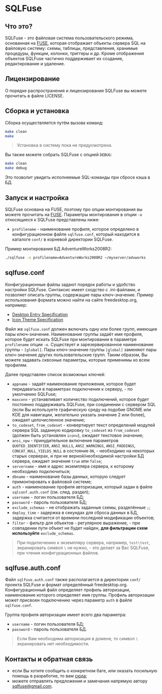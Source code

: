 SQLFuse
=======

Что это?
--------
SQLFuse - это файловая система пользовательского режима, основанная на [FUSE](http://fuse.sourceforge.net/), которая отображает объекты сервера SQL на файловую систему: схемы, таблицы, представления, хранимые процедуры, функции, колонки, триггеры и др. Кроме отображения объектов SQLFuse частично поддерживает их создание, редактирование и удаление.

Лицензирование
--------------
О порядке распространения и лицензирования SQLFuse вы можете прочитать в файле LICENSE.

Сборка и установка
------------------
Сборка осуществляется путём вызова команд:
```bash
make clean
make
```

> Установка в систему пока не предусмотрена.

Вы также можете собрать SQLFuse с опцией `DEBUG`:
```bash
make clean
make debug
```
Это позволит увидеть исполняемые SQL-команды при сбросе кэша в БД.


Запуск и настройка
------------------
SQLFuse основана на FUSE, поэтому про опции монтирования вы можете прочитать на [FUSE](http://fuse.sourceforge.net/). Параметры монтирования в опции `-o` относящиеся к SQLFuse представлены ниже:
- `profilename`  - наименование профиля, которое определено в конфигурационном файле `sqlfuse.conf`, который находится в каталоге `conf/` в корневой директории SQLFuse.

Пример монтирования БД AdventureWorks2008R2:
```bash
./sqlfuse -o profilename=AdventureWorks2008R2 ~/myserver/advworks
```


sqlfuse.conf
------------
Конфигурационные файлы задают порядок работы и удобство настройки SQLFuse. Синтаксис имеет сходство с .ini-файлами, и позволяет описать группы, содержащие пары ключ-значение.
Пример использования формата можно найти на сайте freedesktop.org, например:
- [Desktop Entry Specification](http://freedesktop.org/Standards/desktop-entry-spec)
- [Icon Theme Specification](http://freedesktop.org/Standards/icon-theme-spec)

Файл же `sqlfuse.conf` должен включать одну или более групп, имеющие пары ключ-значение. Наименование группы задаёт имя профиля, которое будет искать SQLFuse при монтировании в параметре `profilename` опции `-o`. Существует и зарезервированное наименование группы - `[global]`. Пары ключ-значение группы `[global]` заменяют пары ключ-значение других пользовательские групп. Таким образом, Вы можете задавать сквозные параметры, которые применимы ко всем профилям.

Далее представлен список возможных ключей:
- `appname` - задаёт наименование приложения, которое будет передаваться в параметрах подключения к серверу, - по умолчанию SQLFuse;
- `maxconn` - устанавливает количество подключений, которое будет постоянно поддерживать SQLFuse, при соединении с сервером SQL (если Вы используете графическую среду на подобие GNOME или KDE для навигации, желательно указать значение 2 или более), ожидает целочисленное значение;
- `to_codeset`, `from_codeset` - конвертирует текст определений модулей сервера SQL заданную кодировку `to_codeset` из `from_codeset` (должен быть установлен `iconv`), ожидает текстовое значение;
- `ansi_npw` - принудительное включение параметров `QUOTED_IDENTIFIER`, `ANSI_NULLS`, `ANSI_WARNINGS`, `ANSI_PADDINGS`, `CONCAT_NULL_YIELDS_NULL` в состояние `ON`, - необходимо на некоторых старых серверах, и при не верной/необходимой настройки БД сервера, ожидает значения `true` или `false`;
- `servername` - имя и адрес экземпляра сервера, к которому необходимо подключиться;
- `dbname` - наименование базы данных, которую следует примонтировать к файловой системе;
- `auth` - наименование профиля авторизации, который задан в файле `sqlconf.auth.conf` (см. след. раздел);
- `username` - логин пользователя БД;
- `password` - пароль пользователя БД;
- `exclude_schemas` - не отображать заданные схемы, разделённые `;`;
- `deploy_time` - задержка в секундах для сброса данных в БД, задержка считается от времени последней модификации объектов;
- `filter` - фильтр для объектов - регулярное выражение, - при совпадении пути объект не будет найден, <b>для фильтрации схем используйте</b> `exclude_schemas`.

> При подключению к экземпляру сервера, например, `test\test`, экранировать символ `\` не нужно, - это делает за Вас SQLFuse, при чтении конфигурационных файлов.

sqlfuse.auth.conf
-----------------
Файл `sqlfuse.auth.conf` также располагается в директории `conf/` проекта SQLFuse и формат определённый freedesktop.org.
Конфигурационный файл определяет профиль авторизации, наименование которого определяет имя группы. Профиль авторизации может присвоен подключению через параметр `auth` в файле `sqlfuse.conf`.

Группа профиля авторизации имеет всего два параметра:
- `username` - логин пользователя БД;
- `password` - пароль пользователя БД.

> Если Вам необходима авторизация в домене, то символ `\` экранировать нет необходимости.


Контакты и обратная связь
-------------------------
- если Вы хотите сообщить о конкретном баге, или оказать посильную помощь в разработке, то вам [сюда](https://github.com/AlexandrMov/SQLFuse/issues);
- можете отправлять предложения и замечания напрямую автору sqlfuse@gmail.com.
